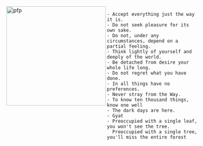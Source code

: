 
<a href="http://git.liveemily.xyz/emily">
   <img align="left" src="https://media.tenor.com/ZQxFE3_yJ2YAAAAM/future-thinking.gif" alt="pfp" width="260" height="260" id="pfp">
</a>

```
- Accept everything just the way it is.
- Do not seek pleasure for its own sake.
- Do not, under any circumstances, depend on a partial feeling.
- Think lightly of yourself and deeply of the world.
- Be detached from desire your whole life long.
- Do not regret what you have done.
- In all things have no preferences.
- Never stray from the Way.
- To know ten thousand things, know one well
- The dark days are here.
- Gyat
- Preoccupied with a single leaf, you won't see the tree.
  Preoccupied with a single tree, you'll miss the entire forest
```




<!--
**karlpv/karlpv** is a ✨ _special_ ✨ repository because its `README.md` (this file) appears on your GitHub profile.

Here are some ideas to get you started:

- 🔭 I’m currently working on ...
- 🌱 I’m currently learning ...
- 👯 I’m looking to collaborate on ...
- 🤔 I’m looking for help with ...
- 💬 Ask me about ...
- 📫 How to reach me: ...
- 😄 Pronouns: ...
- ⚡ Fun fact: ...
-->
